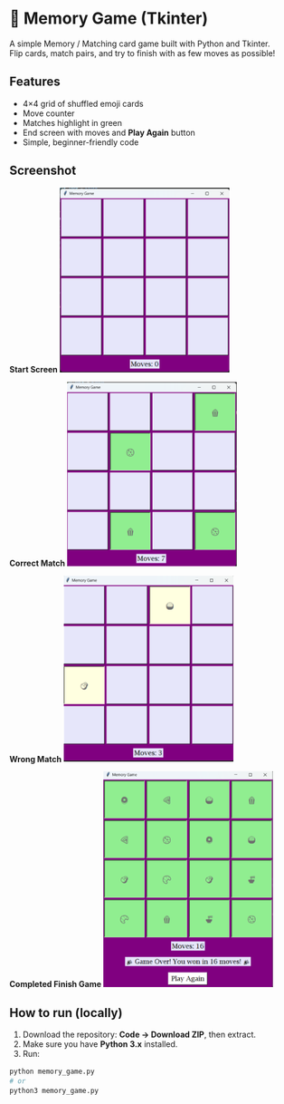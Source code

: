 # 🧠 Memory Game (Tkinter)

A simple Memory / Matching card game built with Python and Tkinter.  
Flip cards, match pairs, and try to finish with as few moves as possible!

## Features
- 4×4 grid of shuffled emoji cards
- Move counter
- Matches highlight in green
- End screen with moves and **Play Again** button
- Simple, beginner-friendly code

## Screenshot

**Start Screen**
<img src="Screenshots/Start.png" width="300">

**Correct Match**
<img src="Screenshots/Match.png" width="300">

**Wrong Match**
<img src="Screenshots/Wrongmatch.png" width="300">

**Completed Finish Game**
<img src="Screenshots/Finish.png" width="300">

## How to run (locally)
1. Download the repository: **Code → Download ZIP**, then extract.
2. Make sure you have **Python 3.x** installed.
3. Run:
```bash
python memory_game.py
# or
python3 memory_game.py
